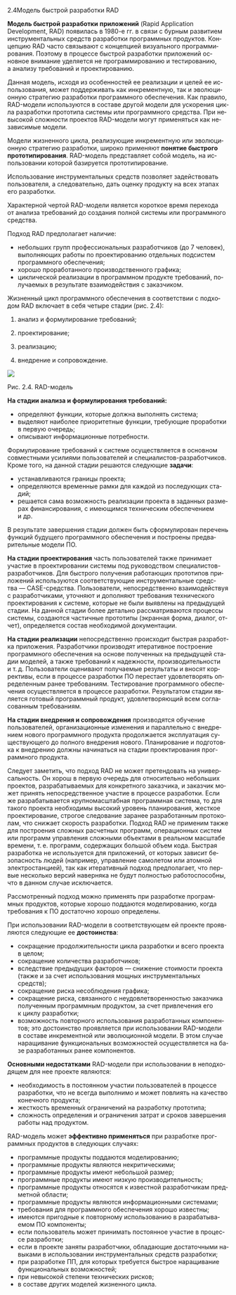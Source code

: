 2.4Модель быстрой разработки RAD

**Мо­дель быс­трой раз­ра­бот­ки** **при­ложе­ний** (Rapid Application Development, RAD) по­яви­лась в 1980-е гг. в свя­зи с бур­ным раз­ви­ти­ем инс­тру­мен­тальных средств раз­ра­бот­ки прог­рам­мных про­дук­тов. Кон­цепцию RAD час­то свя­зыва­ют с кон­цепци­ей ви­зу­ально­го прог­рамми­рова­ния. По­это­му в про­цес­се быс­трой раз­ра­бот­ки при­ложе­ний ос­новное вни­мание уде­ля­ет­ся не прог­рамми­рова­нию и тес­ти­рова­нию, а ана­лизу тре­бова­ний и про­ек­ти­рова­нию.

Дан­ная мо­дель, ис­хо­дя из осо­бен­ностей ее ре­али­зации и це­лей ее ис­пользо­вания, мо­жет под­держи­вать как ин­кре­мен­тную, так и эво­люци­он­ную стра­тегию раз­ра­бот­ки прог­рам­мно­го обес­пе­чения. Как пра­вило, RAD-мо­дели ис­пользу­ют­ся в сос­та­ве дру­гой мо­дели для ус­ко­рения цик­ла раз­ра­бот­ки про­тоти­па сис­те­мы или прог­рам­мно­го средс­тва. При не­высо­кой слож­ности про­ек­тов RAD-мо­дели мо­гут при­меняться как не­зави­симые мо­дели.

Мо­дели жиз­ненно­го цик­ла, ре­али­зу­ющие ин­кре­мен­тную или эво­люци­он­ную стра­тегию раз­ра­бот­ки, ши­роко при­меня­ют **по­нятие быс­тро­го про­тоти­пиро­вания**. RAD-мо­дель пред­став­ля­ет со­бой мо­дель, на ис­пользо­вании ко­торой ба­зиру­ет­ся про­тоти­пиро­вание.

Ис­пользо­вание инс­тру­мен­тальных средств поз­во­ля­ет за­действо­вать пользо­вате­ля, а сле­дова­тельно, дать оцен­ку про­дук­ту на всех эта­пах его раз­ра­бот­ки.

Ха­рак­терной чер­той RAD-мо­дели яв­ля­ет­ся ко­рот­кое вре­мя пе­рехо­да от ана­лиза тре­бова­ний до соз­да­ния пол­ной сис­те­мы или прог­рам­мно­го средс­тва.

Под­ход RAD пред­по­лага­ет на­личие:

-   не­больших групп про­фес­си­ональных раз­ра­бот­чи­ков (до 7 че­ловек), вы­пол­ня­ющих ра­боты по про­ек­ти­рова­нию от­дельных под­систем прог­рам­мно­го обес­пе­чения;
-   хо­рошо про­рабо­тан­но­го про­из­водс­твен­но­го гра­фика;
-   цик­ли­чес­кой ре­али­зации в прог­рам­мном про­дук­те тре­бова­ний, по­луча­емых в ре­зульта­те вза­имо­действия с за­каз­чи­ком.

Жиз­ненный цикл прог­рам­мно­го обес­пе­чения в со­от­ветс­твии с под­хо­дом RAD вклю­ча­ет в се­бя че­тыре ста­дии (рис. 2.4):

1) ана­лиз и фор­му­лиро­вание тре­бова­ний;

2) про­ек­ти­рова­ние;

3) ре­али­зацию;

4) внед­ре­ние и соп­ро­вож­де­ние.

![](https://elearning.academia-moscow.ru/shellserver/content/601319309/00/ebook_02_04/content/resources/images/fed_02_04.png)

Рис. 2.4. RAD-модель

**На ста­дии ана­лиза и фор­му­лиро­вания тре­бова­ний:**

-   оп­ре­деля­ют фун­кции, ко­торые дол­жна вы­пол­нять сис­те­ма;
-   вы­деля­ют на­ибо­лее при­ори­тет­ные фун­кции, тре­бу­ющие про­работ­ки в пер­вую оче­редь;
-   опи­сыва­ют ин­форма­ци­он­ные пот­ребнос­ти.

Фор­му­лиро­вание тре­бова­ний к сис­те­ме осу­щест­вля­ет­ся в ос­новном сов­мес­тны­ми уси­ли­ями пользо­вате­лей и спе­ци­алис­тов-раз­ра­бот­чи­ков. Кро­ме то­го, на дан­ной ста­дии ре­ша­ют­ся сле­ду­ющие **за­дачи**:

-   ус­та­нав­ли­ва­ют­ся гра­ницы про­ек­та;
-   оп­ре­деля­ют­ся вре­мен­ные рам­ки для каж­дой из пос­ле­ду­ющих ста­дий;
-   ре­ша­ет­ся са­ма воз­можность ре­али­зации про­ек­та в за­дан­ных раз­ме­рах фи­нан­си­рова­ния, с име­ющим­ся тех­ни­чес­ким обес­пе­чени­ем и др.

В ре­зульта­те за­вер­ше­ния ста­дии дол­жен быть сфор­му­лиро­ван пе­речень фун­кций бу­дуще­го прог­рам­мно­го обес­пе­чения и пос­тро­ены пред­ва­рительные мо­дели ПО.

**На ста­дии про­ек­ти­рова­ния** часть пользо­вате­лей так­же при­нима­ет учас­тие в про­ек­ти­рова­нии сис­те­мы под ру­ководс­твом спе­ци­алис­тов-раз­ра­бот­чи­ков. Для быс­тро­го по­луче­ния ра­бота­ющих про­тоти­пов при­ложе­ний ис­пользу­ют­ся со­от­ветс­тву­ющие инс­тру­мен­тальные средс­тва — CASE-средс­тва. Пользо­вате­ли, не­пос­редс­твен­но вза­имо­действуя с раз­ра­бот­чи­ками, уточ­ня­ют и до­пол­ня­ют тре­бова­ния тех­ни­чес­ко­го про­ек­ти­рова­ния к сис­те­ме, ко­торые не бы­ли вы­яв­ле­ны на пре­дыду­щей ста­дии. На дан­ной ста­дии бо­лее де­тально рас­смат­ри­ва­ют­ся про­цес­сы сис­те­мы, соз­да­ют­ся час­тичные про­тоти­пы (эк­ранная фор­ма, ди­алог, от­чет), оп­ре­деля­ет­ся сос­тав не­об­хо­димой до­кумен­та­ции.

**На ста­дии ре­али­зации** не­пос­редс­твен­но про­ис­хо­дит быс­трая раз­ра­бот­ка при­ложе­ния. Раз­ра­бот­чи­ки про­из­во­дят ите­ратив­ное пос­тро­ение прог­рам­мно­го обес­пе­чения на ос­но­ве по­лучен­ных на пре­дыду­щей ста­дии мо­делей, а так­же тре­бова­ний к на­деж­ности, про­из­во­дительнос­ти и т. д. Пользо­вате­ли оце­нива­ют по­луча­емые ре­зульта­ты и вно­сят кор­ректи­вы, ес­ли в про­цес­се раз­ра­бот­ки ПО пе­рес­та­ет удов­летво­рять оп­ре­делен­ным ра­нее тре­бова­ни­ям. Тес­ти­рова­ние прог­рам­мно­го обес­пе­чения осу­щест­вля­ет­ся в про­цес­се раз­ра­бот­ки. Ре­зульта­том ста­дии яв­ля­ет­ся го­товый прог­рам­мный про­дукт, удов­летво­ря­ющий всем сог­ла­сован­ным тре­бова­ни­ям.

**На ста­дии внед­ре­ния и соп­ро­вож­де­ния** про­из­во­дят­ся обу­чение пользо­вате­лей, ор­га­низа­ци­он­ные из­ме­нения и па­рал­лельно с внед­ре­ни­ем но­вого прог­рам­мно­го про­дук­та про­дол­жа­ет­ся экс­плу­ата­ция су­щес­тву­юще­го до пол­но­го внед­ре­ния но­вого. Пла­ниро­вание и под­го­тов­ка к внед­ре­нию дол­жны на­чинаться на ста­дии про­ек­ти­рова­ния прог­рам­мно­го про­дук­та.

Сле­ду­ет за­метить, что под­ход RAD не мо­жет пре­тен­до­вать на уни­вер­сальность. Он хо­рош в пер­вую оче­редь для от­но­сительно не­больших про­ек­тов, раз­ра­баты­ва­емых для кон­крет­но­го за­каз­чи­ка, и за­каз­чик мо­жет при­нять не­пос­редс­твен­ное учас­тие в про­цес­се раз­ра­бот­ки. Ес­ли же раз­ра­баты­ва­ет­ся круп­но­мас­штаб­ная прог­рам­мная сис­те­ма, то для та­кого про­ек­та не­об­хо­димы вы­сокий уро­вень пла­ниро­вания, жес­ткое про­ек­ти­рова­ние, стро­гое сле­дова­ние за­ранее раз­ра­ботан­ным про­токо­лам, что сни­жа­ет ско­рость раз­ра­бот­ки. Под­ход RAD не при­меним так­же для пос­тро­ения слож­ных рас­четных прог­рамм, опе­раци­он­ных сис­тем или прог­рамм уп­равле­ния слож­ны­ми объек­та­ми в ре­альном мас­шта­бе вре­мени, т. е. прог­рамм, со­дер­жа­щих большой объем ко­да. Быс­трая раз­ра­бот­ка не ис­пользу­ет­ся для при­ложе­ний, от ко­торых за­висит бе­зопас­ность лю­дей (нап­ри­мер, уп­равле­ние са­моле­том или атом­ной элек­трос­танци­ей), так как ите­ратив­ный под­ход пред­по­лага­ет, что пер­вые нес­колько вер­сий на­вер­ня­ка не бу­дут пол­ностью ра­ботос­по­соб­ны, что в дан­ном слу­чае ис­клю­ча­ет­ся.

Рас­смот­ренный под­ход мож­но при­менять при раз­ра­бот­ке прог­рам­мных про­дук­тов, ко­торые хо­рошо под­да­ют­ся мо­дели­рова­нию, ког­да тре­бова­ния к ПО дос­та­точ­но хо­рошо оп­ре­деле­ны.

При ис­пользо­вании RAD-мо­дели в со­от­ветс­тву­ющем ей про­ек­те про­яв­ля­ют­ся сле­ду­ющие ее **дос­то­инс­тва**:

-   сок­ра­щение про­дол­жи­тельнос­ти цик­ла раз­ра­бот­ки и все­го про­ек­та в це­лом;
-   сок­ра­щение ко­личес­тва раз­ра­бот­чи­ков;
-   вследс­твие пре­дыду­щих фак­то­ров — сни­жение сто­имос­ти про­ек­та (так­же и за счет ис­пользо­вания мощ­ных инс­тру­мен­тальных средств);
-   сок­ра­щение рис­ка не­соб­лю­дения гра­фика;
-   сок­ра­щение рис­ка, свя­зан­но­го с не­удов­летво­рен­ностью за­каз­чи­ка по­лучен­ным прог­рам­мным про­дук­том, за счет прив­ле­чения его к цик­лу раз­ра­бот­ки;
-   воз­можность пов­торно­го ис­пользо­вания раз­ра­ботан­ных ком­по­нен­тов; это дос­то­инс­тво про­яв­ля­ет­ся при ис­пользо­вании RAD-мо­дели в сос­та­ве ин­кре­мен­тной или эво­люци­он­ной мо­дели. В этом слу­чае на­ращи­вание фун­кци­ональных воз­можнос­тей осу­щест­вля­ет­ся на ба­зе раз­ра­ботан­ных ра­нее ком­по­нен­тов.

**Ос­новны­ми не­дос­татка­ми** RAD-мо­дели при ис­пользо­вании в не­под­хо­дящем для нее про­ек­те яв­ля­ют­ся:

-   не­об­хо­димость в пос­то­ян­ном учас­тии пользо­вате­лей в про­цес­се раз­ра­бот­ки, что не всег­да вы­пол­ни­мо и мо­жет пов­ли­ять на ка­чес­тво ко­неч­но­го про­дук­та;
-   жес­ткость вре­менны́х ог­ра­ниче­ний на раз­ра­бот­ку про­тоти­па;
-   слож­ность оп­ре­деле­ния и ог­ра­ниче­ния зат­рат и сро­ков за­вер­ше­ния ра­боты над про­дук­том.

RAD-мо­дель мо­жет **эф­фектив­но при­меняться** при раз­ра­бот­ке прог­рам­мных про­дук­тов в сле­ду­ющих слу­ча­ях:

-   прог­рам­мные про­дук­ты под­да­ют­ся мо­дели­рова­нию;
-   прог­рам­мные про­дук­ты яв­ля­ют­ся нек­ри­тичес­ки­ми;
-   прог­рам­мные про­дук­ты име­ют не­большой раз­мер;
-   прог­рам­мные про­дук­ты име­ют низ­кую про­из­во­дительность;
-   прог­рам­мные про­дук­ты от­но­сят­ся к из­вес­тной раз­ра­бот­чи­кам пред­метной об­ласти;
-   прог­рам­мные про­дук­ты яв­ля­ют­ся ин­форма­ци­он­ны­ми сис­те­мами;
-   тре­бова­ния для прог­рам­мно­го обес­пе­чения хо­рошо из­вес­тны;
-   име­ют­ся при­год­ные к пов­торно­му ис­пользо­ванию в раз­ра­баты­ва­емом ПО ком­по­нен­ты;
-   ес­ли пользо­ватель мо­жет при­нимать пос­то­ян­ное учас­тие в про­цес­се раз­ра­бот­ки;
-   ес­ли в про­ек­те за­няты раз­ра­бот­чи­ки, об­ла­да­ющие дос­та­точ­ны­ми на­выка­ми в ис­пользо­вании инс­тру­мен­тальных средств раз­ра­бот­ки;
-   при раз­ра­бот­ке ПП, для ко­торых тре­бу­ет­ся быс­трое на­ращи­вание фун­кци­ональных воз­можнос­тей;
-   при не­высо­кой сте­пени тех­ни­чес­ких рис­ков;
-   в сос­та­ве дру­гих мо­делей жиз­ненно­го цик­ла.